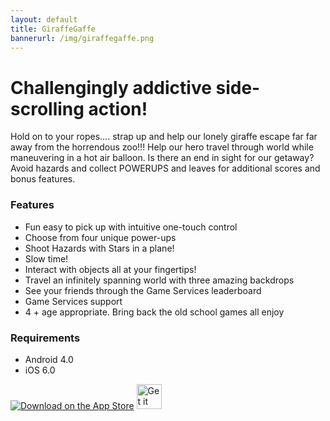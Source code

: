 ```yaml
---
layout: default
title: GiraffeGaffe
bannerurl: /img/giraffegaffe.png
---
```


# Challengingly addictive side-scrolling action!
Hold on to your ropes…. strap up and help our lonely giraffe escape far far away from the horrendous zoo!!! Help our hero travel through world while maneuvering in a hot air balloon. Is there an end in sight for our getaway? Avoid hazards and collect POWERUPS and leaves for additional scores and bonus features.

### Features
- Fun easy to pick up with intuitive one-touch control 
- Choose from four unique power-ups 
- Shoot Hazards with Stars in a plane! 
- Slow time! 
- Interact with objects all at your fingertips! 
- Travel an infinitely spanning world with three amazing backdrops 
- See your friends through the Game Services leaderboard 
- Game Services support 
- 4 + age appropriate. Bring back the old school games all enjoy 

### Requirements
- Android 4.0
- iOS 6.0

[![Download on the App Store](https://devimages-cdn.apple.com/app-store/marketing/guidelines/images/badge-download-on-the-app-store.svg)](https://geo.itunes.apple.com/us/app/giraffegaffe/id703296797?mt=8&uo=6)  <a href="https://play.google.com/store/apps/details?id=com.onefatgiraffe.com.giraffegaffe"><img height="40" alt="Get it on Google Play" src="https://steverichey.github.io/google-play-badge-svg/img/en_get.svg" /></a>